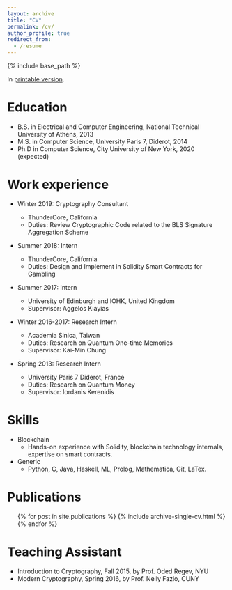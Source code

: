 ```yaml
---
layout: archive
title: "CV"
permalink: /cv/
author_profile: true
redirect_from:
  - /resume
---
```


{% include base_path %}

In [printable version](https://docs.google.com/document/d/1cQ0d0CVGzYeGkpc_2Wu0gw3RMXgCAl4kxxrNCcdT4xU/export?format=pdf).

Education
======
* B.S. in Electrical and Computer Engineering, National Technical University of Athens, 2013
* M.S. in Computer Science, University Paris 7, Diderot, 2014
* Ph.D in Computer Science, City University of New York, 2020 (expected)

Work experience
======
* Winter 2019: Cryptography Consultant
  * ThunderCore, California
  * Duties: Review Cryptographic Code related to the BLS Signature Aggregation Scheme
  
* Summer 2018: Intern
  * ThunderCore, California
  * Duties: Design and Implement in Solidity Smart Contracts for Gambling
  
* Summer 2017: Intern
  * University of Edinburgh and IOHK, United Kingdom
  * Supervisor: Aggelos Kiayias
  
* Winter 2016-2017: Research Intern
  * Academia Sinica, Taiwan
  * Duties: Research on Quantum One-time Memories
  * Supervisor: Kai-Min Chung

* Spring 2013: Research Intern
  * University Paris 7 Diderot, France
  * Duties: Research on Quantum Money
  * Supervisor: Iordanis Kerenidis
  
Skills
======
* Blockchain
  * Hands-on experience with Solidity, blockchain technology internals, expertise on smart contracts.
* Generic
  * Python, C, Java, Haskell, ML, Prolog, Mathematica, Git, LaTex.

Publications
======
  <ul>{% for post in site.publications %}
    {% include archive-single-cv.html %}
  {% endfor %}</ul>
  
Teaching Assistant
======
* Introduction to Cryptography, Fall 2015, by Prof. Oded Regev, NYU
* Modern Cryptography, Spring 2016, by Prof. Nelly Fazio, CUNY
